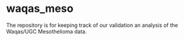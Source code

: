 # waqas_meso

The repository is for keeping track of our validation an analysis of the Waqas/UGC Mesothelioma data.
